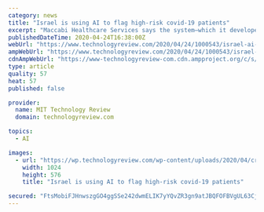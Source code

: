 ```yaml
---
category: news
title: "Israel is using AI to flag high-risk covid-19 patients"
excerpt: "Maccabi Healthcare Services says the system—which it developed with AI company Medial EarlySign—has already flagged 2% of its members, amounting to around 40,000 people. Once identified, individuals are put on a fast track for testing. What is herd immunity? What is serological testing? How does the coronavirus work? What are the potential ..."
publishedDateTime: 2020-04-24T16:38:00Z
webUrl: "https://www.technologyreview.com/2020/04/24/1000543/israel-ai-prediction-medical-testing-data-high-risk-covid-19-patients/"
ampWebUrl: "https://www.technologyreview.com/2020/04/24/1000543/israel-ai-prediction-medical-testing-data-high-risk-covid-19-patients/amp/"
cdnAmpWebUrl: "https://www-technologyreview-com.cdn.ampproject.org/c/s/www.technologyreview.com/2020/04/24/1000543/israel-ai-prediction-medical-testing-data-high-risk-covid-19-patients/amp/"
type: article
quality: 57
heat: 57
published: false

provider:
  name: MIT Technology Review
  domain: technologyreview.com

topics:
  - AI

images:
  - url: "https://wp.technologyreview.com/wp-content/uploads/2020/04/cropped-AP_20110483376924_web.jpg?w=1024"
    width: 1024
    height: 576
    title: "Israel is using AI to flag high-risk covid-19 patients"

secured: "FtsMobiFJHnwszgGO4ggSSe242dwmELIK7yYQvZR3gn9atJBQFOFBVgUL63CjlHoZ/LCfVfB7Km/FTrRJRFchRPRNYqZqiR56CStmtd2pP0e/11Oaq8fqX4YHBcsCRT+TTw7D04VnKNmIHtk781/9UpJoOdjAok8vwx19V4r+1Lxvj1DGXJtnguC8BeyUeDhaFdTpp65yZoonGEDFlzZHKqGYmh6JcYQu+juBMrujg3BjHmb4EqJiFc8RCHyJKgbWUV9FhC+5ksknfpqsyENvOC233awr0Rv38RIyzA2GXiPCrKIKSgZPTE7NUX9Ntj6;dp6JZAALiRr1Drl+3W50iA=="
---
```


